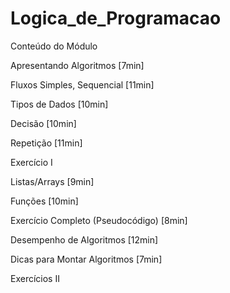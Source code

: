 # Logica_de_Programacao
Conteúdo do Módulo

Apresentando Algoritmos [7min]

Fluxos Simples, Sequencial [11min]

Tipos de Dados [10min]

Decisão [10min]

Repetição [11min]

Exercício I

Listas/Arrays [9min]

Funções [10min]

Exercício Completo (Pseudocódigo) [8min]

Desempenho de Algoritmos [12min]

Dicas para Montar Algoritmos [7min]

Exercícios II
